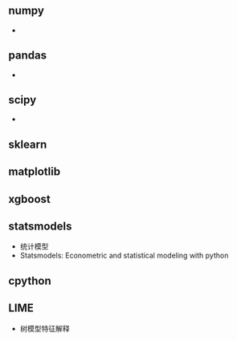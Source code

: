 ## numpy
-

## pandas
-

## scipy  
-

## sklearn


## matplotlib

## xgboost

## statsmodels
- 统计模型
- Statsmodels: Econometric and statistical modeling with python

## cpython


## LIME
- 树模型特征解释